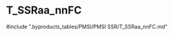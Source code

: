 # T_SSRaa_nnFC

<!-- ATTENTION : Ne pas supprimer ou modifier la ligne ci-dessous -->
#include ".byproducts_tables/PMSI/PMSI SSR/T_SSRaa_nnFC.md"
<!-- ATTENTION : Ne pas supprimer ou modifier la ligne ci-dessus -->
